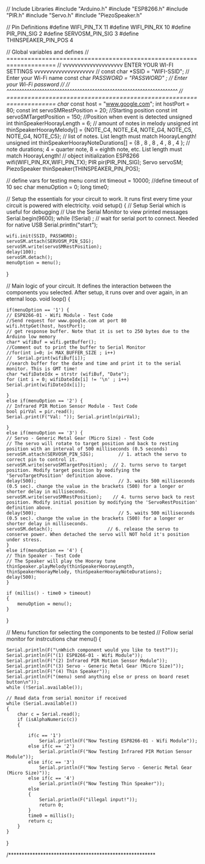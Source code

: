 
// Include Libraries
#include "Arduino.h"
#include "ESP8266.h"
#include "PIR.h"
#include "Servo.h"
#include "PiezoSpeaker.h"


// Pin Definitions
#define WIFI_PIN_TX	11
#define WIFI_PIN_RX	10
#define PIR_PIN_SIG	2
#define SERVOSM_PIN_SIG	3
#define THINSPEAKER_PIN_POS	4



// Global variables and defines
// ====================================================================
// vvvvvvvvvvvvvvvvvvvv ENTER YOUR WI-FI SETTINGS  vvvvvvvvvvvvvvvvvvvv
//
const char *SSID     = "WIFI-SSID"; // Enter your Wi-Fi name 
const char *PASSWORD = "PASSWORD" ; // Enter your Wi-Fi password
//
// ^^^^^^^^^^^^^^^^^^^^^^^^^^^^^^^^^^^^^^^^^^^^^^^^^^^^^^^^^^^^^^^^^^^^
// ====================================================================
char* const host = "www.google.com";
int hostPort = 80;
const int servoSMRestPosition   = 20;  //Starting position
const int servoSMTargetPosition = 150; //Position when event is detected
unsigned int thinSpeakerHoorayLength          = 6;                                                      // amount of notes in melody
unsigned int thinSpeakerHoorayMelody[]        = {NOTE_C4, NOTE_E4, NOTE_G4, NOTE_C5, NOTE_G4, NOTE_C5}; // list of notes. List length must match HoorayLength!
unsigned int thinSpeakerHoorayNoteDurations[] = {8      , 8      , 8      , 4      , 8      , 4      }; // note durations; 4 = quarter note, 8 = eighth note, etc. List length must match HoorayLength!
// object initialization
ESP8266 wifi(WIFI_PIN_RX,WIFI_PIN_TX);
PIR pir(PIR_PIN_SIG);
Servo servoSM;
PiezoSpeaker thinSpeaker(THINSPEAKER_PIN_POS);


// define vars for testing menu
const int timeout = 10000;       //define timeout of 10 sec
char menuOption = 0;
long time0;

// Setup the essentials for your circuit to work. It runs first every time your circuit is powered with electricity.
void setup() 
{
    // Setup Serial which is useful for debugging
    // Use the Serial Monitor to view printed messages
    Serial.begin(9600);
    while (!Serial) ; // wait for serial port to connect. Needed for native USB
    Serial.println("start");
    
    wifi.init(SSID, PASSWORD);
    servoSM.attach(SERVOSM_PIN_SIG);
    servoSM.write(servoSMRestPosition);
    delay(100);
    servoSM.detach();
    menuOption = menu();
    
}

// Main logic of your circuit. It defines the interaction between the components you selected. After setup, it runs over and over again, in an eternal loop.
void loop() 
{
    
    
    if(menuOption == '1') {
    // ESP8266-01 - Wifi Module - Test Code
    //Send request for www.google.com at port 80
    wifi.httpGet(host, hostPort);
    // get response buffer. Note that it is set to 250 bytes due to the Arduino low memory
    char* wifiBuf = wifi.getBuffer();
    //Comment out to print the buffer to Serial Monitor
    //for(int i=0; i< MAX_BUFFER_SIZE ; i++)
    //  Serial.print(wifiBuf[i]);
    //search buffer for the date and time and print it to the serial monitor. This is GMT time!
    char *wifiDateIdx = strstr (wifiBuf, "Date");
    for (int i = 0; wifiDateIdx[i] != '\n' ; i++)
    Serial.print(wifiDateIdx[i]);

    }
    else if(menuOption == '2') {
    // Infrared PIR Motion Sensor Module - Test Code
    bool pirVal = pir.read();
    Serial.print(F("Val: ")); Serial.println(pirVal);

    }
    else if(menuOption == '3') {
    // Servo - Generic Metal Gear (Micro Size) - Test Code
    // The servo will rotate to target position and back to resting position with an interval of 500 milliseconds (0.5 seconds) 
    servoSM.attach(SERVOSM_PIN_SIG);         // 1. attach the servo to correct pin to control it.
    servoSM.write(servoSMTargetPosition);  // 2. turns servo to target position. Modify target position by modifying the 'ServoTargetPosition' definition above.
    delay(500);                              // 3. waits 500 milliseconds (0.5 sec). change the value in the brackets (500) for a longer or shorter delay in milliseconds.
    servoSM.write(servoSMRestPosition);    // 4. turns servo back to rest position. Modify initial position by modifying the 'ServoRestPosition' definition above.
    delay(500);                              // 5. waits 500 milliseconds (0.5 sec). change the value in the brackets (500) for a longer or shorter delay in milliseconds.
    servoSM.detach();                    // 6. release the servo to conserve power. When detached the servo will NOT hold it's position under stress.
    }
    else if(menuOption == '4') {
    // Thin Speaker - Test Code
    // The Speaker will play the Hooray tune
    thinSpeaker.playMelody(thinSpeakerHoorayLength, thinSpeakerHoorayMelody, thinSpeakerHoorayNoteDurations); 
    delay(500);   
    }
    
    if (millis() - time0 > timeout)
    {
        menuOption = menu();
    }
    
}



// Menu function for selecting the components to be tested
// Follow serial monitor for instrcutions
char menu()
{

    Serial.println(F("\nWhich component would you like to test?"));
    Serial.println(F("(1) ESP8266-01 - Wifi Module"));
    Serial.println(F("(2) Infrared PIR Motion Sensor Module"));
    Serial.println(F("(3) Servo - Generic Metal Gear (Micro Size)"));
    Serial.println(F("(4) Thin Speaker"));
    Serial.println(F("(menu) send anything else or press on board reset button\n"));
    while (!Serial.available());

    // Read data from serial monitor if received
    while (Serial.available()) 
    {
        char c = Serial.read();
        if (isAlphaNumeric(c)) 
        {   
            
            if(c == '1') 
    			Serial.println(F("Now Testing ESP8266-01 - Wifi Module"));
    		else if(c == '2') 
    			Serial.println(F("Now Testing Infrared PIR Motion Sensor Module"));
    		else if(c == '3') 
    			Serial.println(F("Now Testing Servo - Generic Metal Gear (Micro Size)"));
    		else if(c == '4') 
    			Serial.println(F("Now Testing Thin Speaker"));
            else
            {
                Serial.println(F("illegal input!"));
                return 0;
            }
            time0 = millis();
            return c;
        }
    }
}

/*******************************************************

